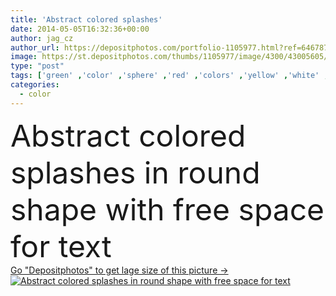 ```yaml
---
title: 'Abstract colored splashes'
date: 2014-05-05T16:32:36+00:00
author: jag_cz
author_url: https://depositphotos.com/portfolio-1105977.html?ref=64678756
image: https://st.depositphotos.com/thumbs/1105977/image/4300/43005605/api_thumb_450.jpg?forcejpeg=true
type: "post"
tags: ['green' ,'color' ,'sphere' ,'red' ,'colors' ,'yellow' ,'white' ,'round' ,'background' ,'ball' ,'colorful' ,'colored' ,'design' ,'space' ,'isolated' ,'shape' ,'bright' ,'art' ,'drop' ,'wet' ,'drip' ,'liquid' ,'abstract' ,'colour' ,'colourful' ,'creativity' ,'frame' ,'wave' ,'ink' ,'paint' ,'splash' ,'dye' ,'messy' ,'rainbow' ,'flowing' ,'motion' ,'flow' ,'blob' ,'sound' ,'copyspace' ,'music' ,'ring' ,'multicolored' ,'artistic' ,'mix' ,'splashes' ,'in' ,'acrylic' ,'fluid' ,'powder' ]
categories: 
  - color
---
```

<div aling="center">
            <font size="60"> Abstract colored splashes in round shape with free space for text</font>   
</div>
<div>
    <a href='https://depositphotos.com/43005605/stock-photo-abstract-colored-splashes.html?ref=64678756' target=_blank > Go "Depositphotos" to get lage size of this picture ->
        <img href='https://depositphotos.com/43005605/stock-photo-abstract-colored-splashes.html?ref=64678756' src='https://st.depositphotos.com/1105977/4300/i/950/depositphotos_43005605-stock-photo-abstract-colored-splashes.jpg?forcejpeg=true' alt='Abstract colored splashes in round shape with free space for text' >
    </a>
</div>
